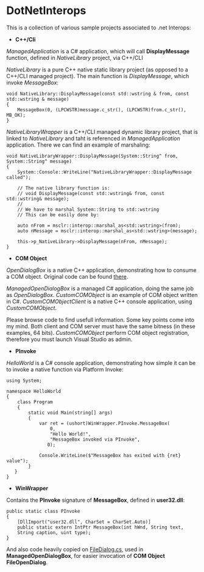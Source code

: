 # DotNetInterops
This is a collection of various sample projects associated to .net Interops:

* **C++/Cli**

*ManagedApplication* is a C# application, which will call **DisplayMessage** function, defined in *NativeLibrary* project, via C++/CLI

*NativeLibrary* is a pure C++ native static library project  (as opposed to a C++/CLI managed project). The main function is *DisplayMessage*, which invoke *MessageBox*:

    void NativeLibrary::DisplayMessage(const std::wstring & from, const std::wstring & message)
    {
        MessageBox(0, (LPCWSTR)message.c_str(), (LPCWSTR)from.c_str(), MB_OK);
    }

*NativeLibraryWrapper* is a C++/CLI managed dynamic library project, that is linked to *NativeLibrary* and taht is referenced in *ManagedApplication* application. There we can find an example of marshaling:

    void NativeLibraryWrapper::DisplayMessage(System::String^ from, System::String^ message)
    {
	    System::Console::WriteLine("NativeLibraryWrapper::DisplayMessage called");

	    // The native library function is:
	    // void DisplayMessage(const std::wstring& from, const std::wstring& message);
	    //
	    // We have to marshal System::String to std::wstring
	    // This can be easily done by:

	    auto nFrom = msclr::interop::marshal_as<std::wstring>(from);
	    auto nMessage = msclr::interop::marshal_as<std::wstring>(message);

	    this->p_NativeLibrary->DisplayMessage(nFrom, nMessage);
    }

* **COM Object**

*OpenDialogBox* is a native C++ application, demonstrating how to consume a COM object. Original code can be found [there](https://docs.microsoft.com/en-us/windows/desktop/learnwin32/example--the-open-dialog-box).

*ManagedOpenDialogBox* is a managed C# application, doing the same job as *OpenDialogBox*.
*CustomCOMObject* is an example of COM object written in C#. 
*CustomCOMObjectClient* is a native C++ console application, using *CustomCOMObject*.

Please browse code to find usefull information. Some key points come into my mind. Both client and COM server must have the same bitness (in these examples, 64 bits). *CustomCOMObject* perform COM object registration, therefore you must launch Visual Studio as admin.

* **PInvoke**

*HelloWorld* is a C# console application, demonstrating how simple it can be to invoke a native function via Platform Invoke:

    using System;

    namespace HelloWorld
    {
        class Program
        {
            static void Main(string[] args)
            {
                var ret = (ushort)WinWrapper.PInvoke.MessageBox(
                    0,
                    "Hello World!",
                    "MessageBox invoked via PInvoke",
                   0);

                Console.WriteLine($"MessageBox has exited with {ret} value");
            }
       }
    }

* **WinWrapper**

Contains the **PInvoke** signature of **MessageBox**, defined in **user32.dll**:

    public static class PInvoke
    {
        [DllImport("user32.dll", CharSet = CharSet.Auto)]
        public static extern IntPtr MessageBox(int hWnd, String text,
        String caption, uint type);
    }
    
    
And also code heavily copied on [FileDialog.cs](https://referencesource.microsoft.com/#System.Windows.Forms/winforms/Managed/System/WinForms/FileDialog.cs), used in **ManagedOpenDialogBox**, for easier invocation of **COM Object FileOpenDialog**. 